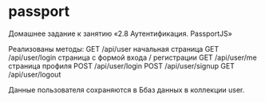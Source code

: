 # passport
Домашнее задание к занятию «2.8 Аутентификация. PassportJS»

Реализованы методы:
GET /api/user         начальная страница
GET /api/user/login   страница с формой входа / регистрации
GET /api/user/me      страница профиля
POST /api/user/login 
POST /api/user/signup
GET  /api/user/logout   

Данные пользователя сохраняются в Ббаз данных в коллекции user.
